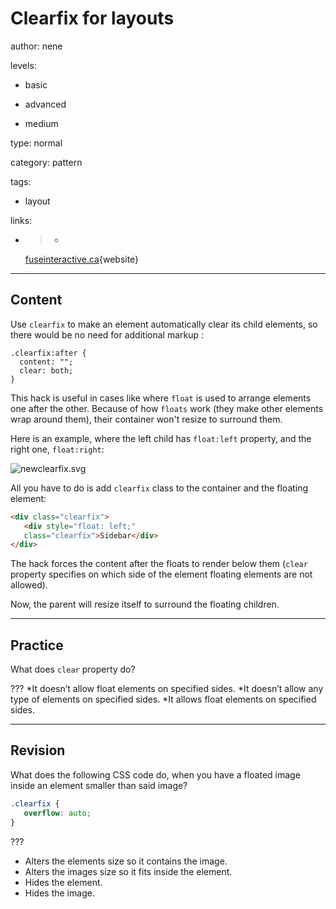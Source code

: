 # Clearfix for layouts
author: nene

levels:

  - basic

  - advanced

  - medium

type: normal

category: pattern

tags:

  - layout


links:

  - >-
    [fuseinteractive.ca](http://fuseinteractive.ca/blog/understanding-humble-clearfix#.VaQqCZNViko){website}

---
## Content

Use `clearfix` to make an element automatically clear its child elements, so there would be no need for additional markup :

```
.clearfix:after {
  content: "";
  clear: both;
}
```
This hack is useful in cases like where `float` is used to arrange elements one after the other. Because of how `floats` work (they make other elements wrap around them), their container won't resize to surround them.

Here is an example, where the left child has `float:left` property, and the right one, `float:right`:

![newclearfix.svg](%3Csvg%20version%3D%221.2%22%20baseProfile%3D%22tiny%22%20xmlns%3D%22http%3A%2F%2Fwww.w3.org%2F2000%2Fsvg%22%20height%3D%22auto%22%20viewBox%3D%220%200%20800%20300%22%3E%0A%20%20%3Cpath%20fill%3D%22%23596294%22%20stroke%3D%22%23000%22%20stroke-width%3D%22.25%22%20stroke-miterlimit%3D%2210%22%20d%3D%22M0%200h800v300H0z%22%2F%3E%0A%20%20%3Cpath%20fill%3D%22%23FFF%22%20stroke%3D%22%23000%22%20stroke-width%3D%22.25%22%20stroke-miterlimit%3D%2210%22%20d%3D%22M44%2015h350v70H44z%22%2F%3E%0A%20%20%3Cpath%20fill%3D%22%239FA6D4%22%20stroke%3D%22%23000%22%20stroke-width%3D%22.25%22%20stroke-miterlimit%3D%2210%22%20d%3D%22M62%2044h50v150H62zM250%2044h90v90h-90z%22%2F%3E%0A%20%20%3Cpath%20fill%3D%22%23FFF%22%20stroke%3D%22%23000%22%20stroke-width%3D%22.25%22%20stroke-miterlimit%3D%2210%22%20d%3D%22M410%2015h350v210H410z%22%2F%3E%0A%20%20%3Cpath%20fill%3D%22%239FA6D4%22%20stroke%3D%22%23000%22%20stroke-width%3D%22.25%22%20stroke-miterlimit%3D%2210%22%20d%3D%22M430%2044h50v150h-50zM620%2044h90v90h-90z%22%2F%3E%0A%20%20%3Cpath%20fill%3D%22none%22%20d%3D%22M87%2028h106.283v17.277H87z%22%2F%3E%0A%20%20%3Ctext%20x%3D%22150%22%20y%3D%2242%22%20font-family%3D%22'Roboto-Regular'%22%20font-size%3D%2230%22%3E%0A%20%20%20%20no%20clearfix%0A%20%20%3C%2Ftext%3E%0A%20%20%3Cpath%20fill%3D%22none%22%20d%3D%22M430%2028.936h73.299V45.69H430z%22%2F%3E%0A%20%20%3Ctext%20x%3D%22530%22%20y%3D%2242%22%20font-family%3D%22'Roboto-Regular'%22%20font-size%3D%2230%22%3E%0A%20%20%20%20clearfix%0A%20%20%3C%2Ftext%3E%0A%3C%2Fsvg%3E)

All you have to do is add `clearfix` class to the container and the floating element:
```html
<div class="clearfix">
   <div style="float: left;"
   class="clearfix">Sidebar</div>
</div>
```

The hack forces the content after the floats to render below them (`clear` property specifies on which side of the element floating elements are not allowed).

Now, the parent will resize itself to surround the floating children.

---
## Practice

What does `clear` property do?

???
*It doesn’t allow float elements on specified sides.
*It doesn’t allow any type of elements on specified sides.
*It allows float elements on specified sides.

---
## Revision

What does the following CSS code do, when you have a floated image inside an element smaller than said image?

```css
.clearfix {
   overflow: auto;
}
```
???
* Alters the elements size so it contains the image.
* Alters the images size so it fits inside the element.
* Hides the element.
* Hides the image.
